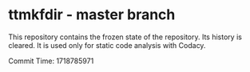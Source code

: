 # ttmkfdir - master branch

This repository contains the frozen state of the repository.
Its history is cleared. It is used only for static code
analysis with Codacy.

Commit Time: 1718785971